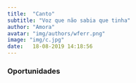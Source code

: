 ```yaml
---
title:  "Canto"
subtitle: "Voz que não sabia que tinha"
author: "Amora"
avatar: "img/authors/wferr.png"
image: "img/c.jpg"
date:   18-08-2019 14:18:56
---
```


### Oportunidades 

